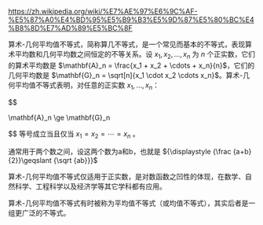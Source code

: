 
https://zh.wikipedia.org/wiki/%E7%AE%97%E6%9C%AF-%E5%87%A0%E4%BD%95%E5%B9%B3%E5%9D%87%E5%80%BC%E4%B8%8D%E7%AD%89%E5%BC%8F


算术-几何平均值不等式，简称算几不等式，是一个常见而基本的不等式，表现算术平均数和几何平均数之间恒定的不等关系。设 $x_1,x_2, \ldots, x_n$ 为 $n$ 个正实数，它们的算术平均数是 $\mathbf{A}_n =  \frac{x_1 + x_2 + \cdots + x_n}{n}$，它们的几何平均数是 $\mathbf{G}_n = \sqrt[n]{x_1 \cdot x_2 \cdots x_n}$。算术-几何平均值不等式表明，对任意的正实数 $x_1, \ldots, x_n$：

$$

\mathbf{A}_n \ge \mathbf{G}_n

$$
 等号成立当且仅当 $x_{1}=x_{2}=\cdots =x_{n}$ 。

通常用于两个数之间，设这两个数为a和b，也就是 ${\displaystyle {\frac {a+b}{2}}\geqslant {\sqrt {ab}}}$

算术-几何平均值不等式仅适用于正实数，是对数函数之凹性的体现，在数学、自然科学、工程科学以及经济学等其它学科都有应用。

算术-几何平均值不等式有时被称为平均值不等式（或均值不等式），其实后者是一组更广泛的不等式。